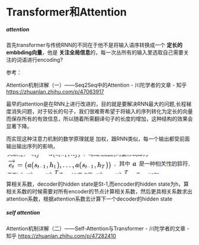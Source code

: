 # Transformer和Attention



##### attention

首先transformer与传统RNN的不同在于他不是将输入语序转换成一个 **定长的embbding向量**，他是 **关注全局信息**的，每一次丛所有的输入里选取自己需要关注的词语进行encoding?



参考：

Attention机制详解（一）——Seq2Seq中的Attention - 川陀学者的文章 - 知乎 https://zhuanlan.zhihu.com/p/47063917



最早的attention是在RNN上进行改进的，目的就是要解决RNN最大的问题,长程梯度消失问题，对于较长的句子，我们很难寄希望于将输入的序列转化为定长的向量而保存所有的有效信息，所以随着所需翻译句子的长度的增加，这种结构的效果会显著下降。



而实现这种注意力机制的数学原理就是 加权，跟RNN类似，每一个输出都受前面输出输出序列的影响，

![image-20220628192137830](https://raw.githubusercontent.com/DejaVuyan/blog.img/main/image-20220628192137830.png)

算相关系数，decoder的hidden state是St-1,而encoder的hidden state为h，算相关系数的时候需要对所有encoder的节点计算相关系数，然后更具相关系数求出attention系数，根据attention系数去计算下一个decoder的hidden state



##### self attention

Attention机制详解（二）——Self-Attention与Transformer - 川陀学者的文章 - 知乎 https://zhuanlan.zhihu.com/p/47282410

